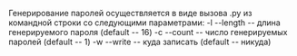 
Генерирование паролей осуществляется в виде вызова .py из командной 
строки со следующими параметрами:
-l --length -- длина генерируемого пароля (default -- 16)
-c --count -- число генерируемых паролей (default -- 1)
-w --write -- куда записать (default -- никуда)
